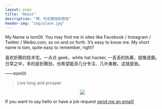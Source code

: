 ```yaml
---
layout: page
title: "About"
description: "嘿，你总算找到我啦"
header-img: "img/plane.jpg"
---
```

My Name is tom0li. You may find me in sites like Facebook / Instagram / Twitter / Weibo.com, so on and so forth. It’s easy to know me. My short name is tom, quite easy to remember, right?

喜欢折腾的技术宅。一点点 geek，white hat hacker, 一丢丢的执著，就像逐鹿。日常之中，多的是折腾劲，也希望能添几分专注、几许勇敢。这就是我。

——tom0li

> Live long and prosper

<center>
    <p><img src="http://dreamofbook.qiniudn.com/hacker.png" align="center"></p>
</center>
If you want to say hello or have a job request <a href="mailto:{{ site.email }}">send me an email!</a>
